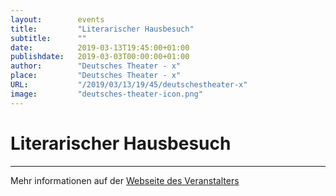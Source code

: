 ```yaml
---
layout:        events
title:         "Literarischer Hausbesuch"
subtitle:      ""
date:          2019-03-13T19:45:00+01:00
publishdate:   2019-03-03T00:00:00+01:00
author:        "Deutsches Theater - x"
place:         "Deutsches Theater - x"
URL:           "/2019/03/13/19/45/deutschestheater-x"
image:         "deutsches-theater-icon.png"
---
```


Literarischer Hausbesuch
===========


-----------



Mehr informationen auf der [Webseite des Veranstalters](https://www.dt-goettingen.de/stueck/literarischer-hausbesuch-2/)
